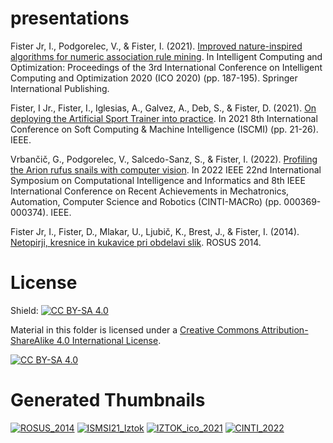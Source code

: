 # presentations

Fister Jr, I., Podgorelec, V., & Fister, I. (2021). [Improved nature-inspired algorithms for numeric association rule mining](https://github.com/firefly-cpp/conference-presentations/blob/main/ISMSI21_Iztok.pdf). In Intelligent Computing and Optimization: Proceedings of the 3rd International Conference on Intelligent Computing and Optimization 2020 (ICO 2020) (pp. 187-195). Springer International Publishing.

Fister, I Jr., Fister, I., Iglesias, A., Galvez, A., Deb, S., & Fister, D. (2021). [On deploying the Artificial Sport Trainer into practice](https://github.com/firefly-cpp/conference-presentations/blob/main/IZTOK_ico_2021.pdf). In 2021 8th International Conference on Soft Computing & Machine Intelligence (ISCMI) (pp. 21-26). IEEE.

Vrbančič, G., Podgorelec, V., Salcedo-Sanz, S., & Fister, I. (2022). [Profiling the Arion rufus snails with computer vision](https://github.com/firefly-cpp/conference-presentations/blob/main/CINTI_2022.pdf). In 2022 IEEE 22nd International Symposium on Computational Intelligence and Informatics and 8th IEEE International Conference on Recent Achievements in Mechatronics, Automation, Computer Science and Robotics (CINTI-MACRo) (pp. 000369-000374). IEEE.

Fister Jr, I., Fister, D., Mlakar, U., Ljubič, K., Brest, J., & Fister, I. (2014). [Netopirji, kresnice in kukavice pri obdelavi slik](https://github.com/firefly-cpp/conference-presentations/blob/main/ROSUS_2014.pdf). ROSUS 2014.

# License
Shield: [![CC BY-SA 4.0][cc-by-sa-shield]][cc-by-sa]

Material in this folder is licensed under a
[Creative Commons Attribution-ShareAlike 4.0 International License][cc-by-sa].

[![CC BY-SA 4.0][cc-by-sa-image]][cc-by-sa]

[cc-by-sa]: http://creativecommons.org/licenses/by-sa/4.0/
[cc-by-sa-image]: https://licensebuttons.net/l/by-sa/4.0/88x31.png
[cc-by-sa-shield]: https://img.shields.io/badge/License-CC%20BY--SA%204.0-lightgrey.svg


# Generated Thumbnails
[![ROSUS_2014](/image_thumbnails/pdf_animation_ROSUS_2014.gif)](ROSUS_2014.pdf)
[![ISMSI21_Iztok](/image_thumbnails/pdf_animation_ISMSI21_Iztok.gif)](ISMSI21_Iztok.pdf)
[![IZTOK_ico_2021](/image_thumbnails/pdf_animation_IZTOK_ico_2021.gif)](IZTOK_ico_2021.pdf)
[![CINTI_2022](/image_thumbnails/pdf_animation_CINTI_2022.gif)](CINTI_2022.pdf)
